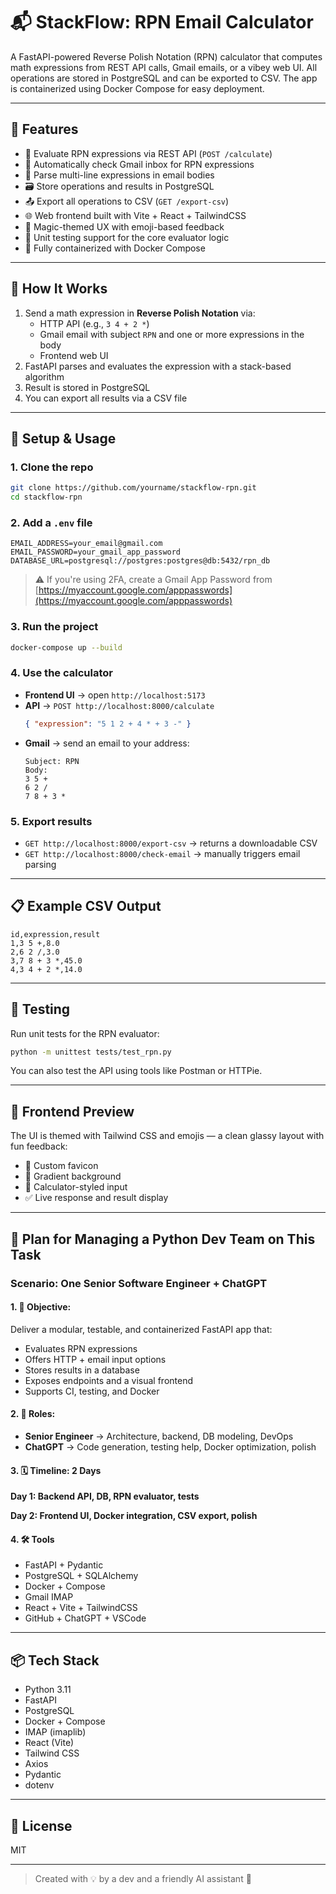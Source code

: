 # 📬 StackFlow: RPN Email Calculator

A FastAPI-powered Reverse Polish Notation (RPN) calculator that computes math expressions from REST API calls, Gmail emails, or a vibey web UI. All operations are stored in PostgreSQL and can be exported to CSV. The app is containerized using Docker Compose for easy deployment.

---

## 🚀 Features

- 🧮 Evaluate RPN expressions via REST API (`POST /calculate`)
- 📧 Automatically check Gmail inbox for RPN expressions
- 📩 Parse multi-line expressions in email bodies
- 🗃️ Store operations and results in PostgreSQL
- 📤 Export all operations to CSV (`GET /export-csv`)
- 🌐 Web frontend built with Vite + React + TailwindCSS
- 🔮 Magic-themed UX with emoji-based feedback
- 🧪 Unit testing support for the core evaluator logic
- 🐳 Fully containerized with Docker Compose

---

## 🔧 How It Works

1. Send a math expression in **Reverse Polish Notation** via:
   - HTTP API (e.g., `3 4 + 2 *`)
   - Gmail email with subject `RPN` and one or more expressions in the body
   - Frontend web UI
2. FastAPI parses and evaluates the expression with a stack-based algorithm
3. Result is stored in PostgreSQL
4. You can export all results via a CSV file

---

## 💠 Setup & Usage

### 1. Clone the repo

```bash
git clone https://github.com/yourname/stackflow-rpn.git
cd stackflow-rpn
```

### 2. Add a `.env` file

```
EMAIL_ADDRESS=your_email@gmail.com
EMAIL_PASSWORD=your_gmail_app_password
DATABASE_URL=postgresql://postgres:postgres@db:5432/rpn_db
```

> ⚠️ If you're using 2FA, create a Gmail App Password from [https://myaccount.google.com/apppasswords](https://myaccount.google.com/apppasswords)

### 3. Run the project

```bash
docker-compose up --build
```

### 4. Use the calculator

- **Frontend UI** → open `http://localhost:5173`
- **API** → `POST http://localhost:8000/calculate`
  ```json
  { "expression": "5 1 2 + 4 * + 3 -" }
  ```
- **Gmail** → send an email to your address:
  ```
  Subject: RPN
  Body:
  3 5 +
  6 2 /
  7 8 + 3 *
  ```

### 5. Export results

- `GET http://localhost:8000/export-csv` → returns a downloadable CSV
- `GET http://localhost:8000/check-email` → manually triggers email parsing

---

## 📋 Example CSV Output

```
id,expression,result
1,3 5 +,8.0
2,6 2 /,3.0
3,7 8 + 3 *,45.0
4,3 4 + 2 *,14.0
```

---

## 🧪 Testing

Run unit tests for the RPN evaluator:

```bash
python -m unittest tests/test_rpn.py
```

You can also test the API using tools like Postman or HTTPie.

---

## 🎨 Frontend Preview

The UI is themed with Tailwind CSS and emojis — a clean glassy layout with fun feedback:

- 🔮 Custom favicon
- 🌈 Gradient background
- 🎨 Calculator-styled input
- ✅ Live response and result display

---

## 🧠 Plan for Managing a Python Dev Team on This Task

### Scenario: One Senior Software Engineer + ChatGPT

#### 1. 📌 Objective:

Deliver a modular, testable, and containerized FastAPI app that:

- Evaluates RPN expressions
- Offers HTTP + email input options
- Stores results in a database
- Exposes endpoints and a visual frontend
- Supports CI, testing, and Docker

#### 2. 👷 Roles:

- **Senior Engineer** → Architecture, backend, DB modeling, DevOps
- **ChatGPT** → Code generation, testing help, Docker optimization, polish

#### 3. 🗓️ Timeline: 2 Days

**Day 1: Backend API, DB, RPN evaluator, tests**

**Day 2: Frontend UI, Docker integration, CSV export, polish**

#### 4. 🛠 Tools

- FastAPI + Pydantic
- PostgreSQL + SQLAlchemy
- Docker + Compose
- Gmail IMAP
- React + Vite + TailwindCSS
- GitHub + ChatGPT + VSCode

---

## 📦 Tech Stack

- Python 3.11
- FastAPI
- PostgreSQL
- Docker + Compose
- IMAP (imaplib)
- React (Vite)
- Tailwind CSS
- Axios
- Pydantic
- dotenv

---

## 📄 License

MIT

---

> Created with 💡 by a dev and a friendly AI assistant 🤖

